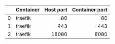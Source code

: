 |    | Container   |   Host port |   Container port |
|---:|:------------|------------:|-----------------:|
|  0 | traefik     |          80 |               80 |
|  1 | traefik     |         443 |              443 |
|  2 | traefik     |       18080 |             8080 |